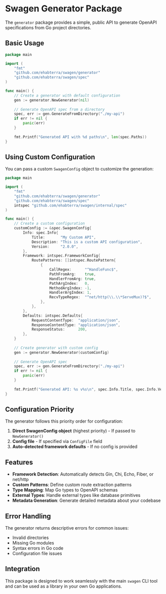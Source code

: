 # Swagen Generator Package

The `generator` package provides a simple, public API to generate OpenAPI specifications from Go project directories.

## Basic Usage

```go
package main

import (
    "fmt"
    "github.com/ehabterra/swagen/generator"
    "github.com/ehabterra/swagen/spec"
)

func main() {
    // Create a generator with default configuration
    gen := generator.NewGenerator(nil)
    
    // Generate OpenAPI spec from a directory
    spec, err := gen.GenerateFromDirectory("./my-api")
    if err != nil {
        panic(err)
    }
    
    fmt.Printf("Generated API with %d paths\n", len(spec.Paths))
}
```

## Using Custom Configuration

You can pass a custom `SwagenConfig` object to customize the generation:

```go
package main

import (
    "fmt"
    "github.com/ehabterra/swagen/generator"
    "github.com/ehabterra/swagen/spec"
    intspec "github.com/ehabterra/swagen/internal/spec"
)

func main() {
    // Create a custom configuration
    customConfig := &spec.SwagenConfig{
        Info: spec.Info{
            Title:       "My Custom API",
            Description: "This is a custom API configuration",
            Version:     "2.0.0",
        },
        Framework: intspec.FrameworkConfig{
            RoutePatterns: []intspec.RoutePattern{
                {
                    CallRegex:      "^HandleFunc$",
                    PathFromArg:    true,
                    HandlerFromArg: true,
                    PathArgIndex:   0,
                    MethodArgIndex: -1,
                    HandlerArgIndex: 1,
                    RecvTypeRegex:  "^net/http(\\.\\*ServeMux)?$",
                },
            },
        },
        Defaults: intspec.Defaults{
            RequestContentType:  "application/json",
            ResponseContentType: "application/json",
            ResponseStatus:      200,
        },
    }
    
    // Create generator with custom config
    gen := generator.NewGenerator(customConfig)
    
    // Generate OpenAPI spec
    spec, err := gen.GenerateFromDirectory("./my-api")
    if err != nil {
        panic(err)
    }
    
    fmt.Printf("Generated API: %s v%s\n", spec.Info.Title, spec.Info.Version)
}
```

## Configuration Priority

The generator follows this priority order for configuration:

1. **Direct SwagenConfig object** (highest priority) - If passed to `NewGenerator()`
2. **Config file** - If specified via `ConfigFile` field
3. **Auto-detected framework defaults** - If no config is provided

## Features

- **Framework Detection**: Automatically detects Gin, Chi, Echo, Fiber, or net/http
- **Custom Patterns**: Define custom route extraction patterns
- **Type Mapping**: Map Go types to OpenAPI schemas
- **External Types**: Handle external types like database primitives
- **Metadata Generation**: Generate detailed metadata about your codebase

## Error Handling

The generator returns descriptive errors for common issues:

- Invalid directories
- Missing Go modules
- Syntax errors in Go code
- Configuration file issues

## Integration

This package is designed to work seamlessly with the main `swagen` CLI tool and can be used as a library in your own Go applications.
